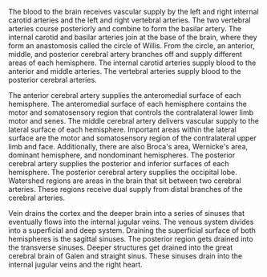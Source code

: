 The blood to the brain receives vascular supply by the left and right internal carotid arteries and the left and right vertebral arteries. The two vertebral arteries course posteriorly and combine to form the basilar artery. The internal carotid and basilar arteries join at the base of the brain, where they form an anastomosis called the circle of Willis. From the circle, an anterior, middle, and posterior cerebral artery branches off and supply different areas of each hemisphere. The internal carotid arteries supply blood to the anterior and middle arteries. The vertebral arteries supply blood to the posterior cerebral arteries.

The anterior cerebral artery supplies the anteromedial surface of each hemisphere. The anteromedial surface of each hemisphere contains the motor and somatosensory region that controls the contralateral lower limb motor and senes. The middle cerebral artery delivers vascular supply to the lateral surface of each hemisphere. Important areas within the lateral surface are the motor and somatosensory region of the contralateral upper limb and face. Additionally, there are also Broca's area, Wernicke's area, dominant hemisphere, and nondominant hemispheres. The posterior cerebral artery supplies the posterior and inferior surfaces of each hemisphere. The posterior cerebral artery supplies the occipital lobe. Watershed regions are areas in the brain that sit between two cerebral arteries. These regions receive dual supply from distal branches of the cerebral arteries.

Vein drains the cortex and the deeper brain into a series of sinuses that eventually flows into the internal jugular veins. The venous system divides into a superficial and deep system. Draining the superficial surface of both hemispheres is the sagittal sinuses. The posterior region gets drained into the transverse sinuses. Deeper structures get drained into the great cerebral brain of Galen and straight sinus. These sinuses drain into the internal jugular veins and the right heart.